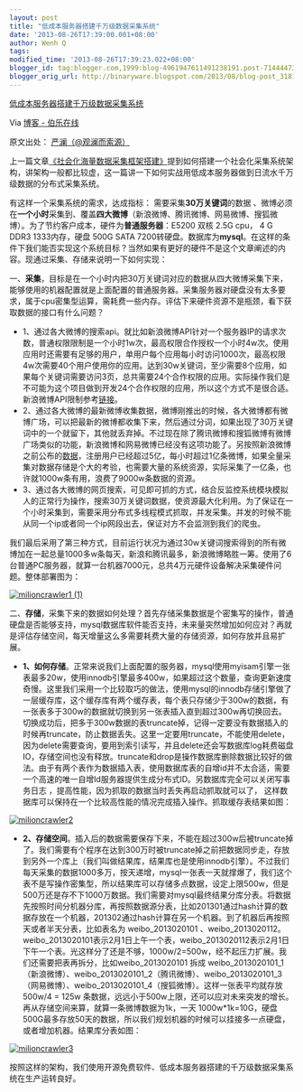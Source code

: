 ```yaml
---
layout: post
title: "低成本服务器搭建千万级数据采集系统"
date: '2013-08-26T17:39:00.001+08:00'
author: Wenh Q
tags:
modified_time: '2013-08-26T17:39:23.022+08:00'
blogger_id: tag:blogger.com,1999:blog-4961947611491238191.post-7144447307318733579
blogger_orig_url: http://binaryware.blogspot.com/2013/08/blog-post_3181.html
---
```


[
低成本服务器搭建千万级数据采集系统](http://blog.jobbole.com/46664/)

Via [博客 - 伯乐在线](http://blog.jobbole.com/)

原文出处： [严澜（@观澜而索源）](http://www.lanceyan.com/tech/arch/tensofmillioncrawler.html)


上一篇文章[《社会化海量数据采集框架搭建》](http://www.lanceyan.com/tech/arch/snscrawler.html "社会化海量数据采集爬虫框架搭建")提到如何搭建一个社会化采集系统架构，讲架构一般都比较虚，这一篇讲一下如何实战用低成本服务器做到日流水千万级数据的分布式采集系统。

有这样一个采集系统的需求，达成指标： 需要采集**30万关键词**的数据
、微博必须在**一个小时**采集到、覆盖**四大微博**（新浪微博、腾讯微博、网易微博、搜狐微博）。为了节约客户成本，硬件为**普通服务器**：E5200
双核 2.5G cpu， 4 G DDR3 1333内存，硬盘 500G SATA
7200转硬盘。数据库为**mysql**。在这样的条件下我们能否实现这个系统目标？当然如果有更好的硬件不是这个文章阐述的内容。现通过采集、存储来说明一下如何实现：

一、**采集**，目标是在一个小时内把30万关键词对应的数据从四大微博采集下来，能够使用的机器配置就是上面配置的普通服务器。采集服务器对硬盘没有太多要求，属于cpu密集型运算，需耗费一些内存。评估下来硬件资源不是瓶颈，看下获取数据的接口有什么问题？

-   1、通过各大微博的搜索api。就比如新浪微博API针对一个服务器IP的请求次数，普通权限限制是一个小时1w次，最高权限合作授权一个小时4w次。使用应用时还需要有足够的用户，单用户每个应用每小时访问1000次，最高权限4w次需要40个用户使用你的应用。达到30w关键词，至少需要8个应用，如果每个关键词需要访问3页，总共需要24个合作权限的应用。实际操作我们是不可能为这个项目做到开发24个合作权限的应用，所以这个方式不是很合适。新浪微博API限制参考[链接](http://open.weibo.com/wiki/%E5%BE%AE%E5%8D%9AAPI#.E6.8E.A5.E5.8F.A3.E8.AE.BF.E9.97.AE.E9.A2.91.E6.AC.A1.E6.9D.83.E9.99.90)。
-   2、通过各大微博的最新微博收集数据，微博刚推出的时候，各大微博都有微博广场，可以把最新的微博都收集下来，然后通过分词，如果出现了30万关键词中的一个就留下，其他就丢弃掉。不过现在除了腾讯微博和搜狐微博有微博广场类似的功能，新浪微博和网易微博已经没有这项功能了。另按照新浪微博之前公布的[数据](http://informationtimes.dayoo.com/html/2013-02/25/content_2161164.htm "新浪微博统计")，注册用户已经超过5亿，每小时超过1亿条微博，如果全量采集对数据存储是个大的考验，也需要大量的系统资源，实际采集了一亿条，也许就1000w条有用，浪费了9000w条数据的资源。
-   3、通过各大微博的网页搜索，可见即可抓的方式，结合反监控系统模块模拟人的正常行为操作，搜索30万关键词数据，使资源最大化利用。为了保证在一个小时采集到，需要采用分布式多线程模式抓取，并发采集。并发的时候不能从同一个ip或者同一个ip网段出去，保证对方不会监测到我们的爬虫。

我们最后采用了第三种方式，目前运行状况为通过30w关键词搜索得到的所有微博加在一起总量1000多w条每天，新浪和腾讯最多，新浪微博略胜一筹。使用了6台普通PC服务器，就算一台机器7000元，总共4万元硬件设备解决采集硬件问题。整体部署图为：

[![milioncrawler1
(1)](http://cdn2.jobbole.com/2013/08/milioncrawler1-1.png)](http://cdn2.jobbole.com/2013/08/milioncrawler1-1.png "低成本服务器搭建千万级数据采集系统")

二、**存储**，采集下来的数据如何处理？首先存储采集数据是个密集写的操作，普通硬盘是否能够支持，mysql数据库软件能否支持，未来量突然增加如何应对？再就是评估存储空间，每天增量这么多需要耗费大量的存储资源，如何存放并且易扩展。

-   **1、如何存储**。正常来说我们上面配置的服务器，mysql使用myisam引擎一张表最多20w，使用innodb引擎最多400w，如果超过这个数量，查询更新速度奇慢。这里我们采用一个比较取巧的做法，使用mysql的innodb存储引擎做了一层缓存库，这个缓存库有两个缓存表，每个表只存储少于300w的数据，有一张表多于300w的数据就切换到另一张表插入直到超过300w再切换回去。切换成功后，把多于300w数据的表truncate掉，记得一定要没有数据插入的时候再truncate，防止数据丢失。这里一定要用truncate，不能使用delete，因为delete需要查询，要用到索引读写，并且delete还会写数据库log耗费磁盘IO，存储空间也没有释放。truncate和drop是操作数据库删除数据比较好的做法。由于有两个表作为数据插入表，使用数据库表的自增id并不太合适，需要一个高速的唯一自增Id服务器提供生成分布式ID。另数据库完全可以关闭写事务日志
    ，提高性能，因为抓取的数据当时丢失再启动抓取就可以了，
    这样数据库可以保持在一个比较高性能的情况完成插入操作。抓取缓存表结果如图：

[![milioncrawler2](http://cdn2.jobbole.com/2013/08/milioncrawler2.png)](http://cdn2.jobbole.com/2013/08/milioncrawler2.png "低成本服务器搭建千万级数据采集系统")

-   **2、存储空间**。插入后的数据需要保存下来，不能在超过300w后被truncate掉了。我们需要有个程序在达到300万时被truncate掉之前把数据同步走，存放到另外一个库上（我们叫做结果库，结果库也是使用innodb引擎）。不过我们每天采集的数据1000多万，按天递增，mysql一张表一天就撑爆了，我们这个表不是写操作密集型，所以结果库可以存储多点数据，设定上限500w，但是500万还是存不下1000万数据。我们需要对mysql最终结果分库分表。将数据先按照时间分机器分库，再按照数据源分表，比如201301通过hash计算的数据存放在一个机器，201302通过hash计算在另一个机器。到了机器后再按照天或者半天分表，比如表名为
    weibo_2013020101
    、weibo_2013020112。weibo_2013020101表示2月1日上午一个表，weibo_2013020112表示2月1日下午一个表。光这样分了还是不够，1000w/2=500w，经不起压力扩展。我们还需要把表再拆分，比如weibo_2013020101
    拆成
    weibo_2013020101_1（新浪微博）、weibo_2013020101_2（腾讯微博）、weibo_2013020101_3（网易微博）、weibo_2013020101_4（搜狐微博）。这样一张表平均就存放
    500w/4 = 125w
    条数据，远远小于500w上限，还可以应对未来突发的增长。再从存储空间来算，就算一条微博数据为1k，一天
    1000w*1k=10G，硬盘500G最多存放50天的数据，所以我们规划机器的时候可以挂接多一点硬盘，或者增加机器。结果库分表如图：

[![milioncrawler3](http://cdn2.jobbole.com/2013/08/milioncrawler3.png)](http://cdn2.jobbole.com/2013/08/milioncrawler3.png "低成本服务器搭建千万级数据采集系统")

按照这样的架构，我们使用开源免费软件、低成本服务器搭建的千万级数据采集系统在生产运转良好。
